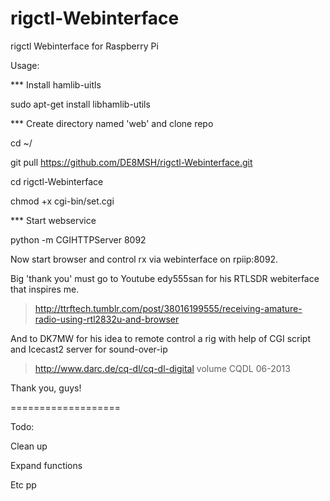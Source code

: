 rigctl-Webinterface
===================

rigctl Webinterface for Raspberry Pi

Usage:

*** Install hamlib-uitls

sudo apt-get install libhamlib-utils

*** Create directory named 'web' and clone repo

cd ~/

git pull https://github.com/DE8MSH/rigctl-Webinterface.git

cd rigctl-Webinterface

chmod +x cgi-bin/set.cgi

*** Start webservice

python -m CGIHTTPServer 8092

Now start browser and control rx via webinterface on rpiip:8092.


Big 'thank you' must go to Youtube edy555san for his RTLSDR webiterface that inspires me.

> http://ttrftech.tumblr.com/post/38016199555/receiving-amature-radio-using-rtl2832u-and-browser

And to DK7MW for his idea to remote control a rig with help of CGI script and Icecast2 server for sound-over-ip

> http://www.darc.de/cq-dl/cq-dl-digital volume CQDL 06-2013 

Thank you, guys!

===================

Todo:

Clean up

Expand functions 

Etc pp
